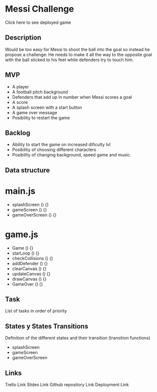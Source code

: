 # Messi Challenge

Click here to see deployed game

## Description
Would be too easy for Messi to shoot the ball into the goal so instead he propose a challenge: He needs to make it all the way to the opposite goal with the ball sticked to his feet while defenders try to touch him.
## MVP
- A player
- A football pitch background
- Defenders that add up in number when Messi scores a goal
- A score
- A splash screen with a start button
- A game over message
- Posibility to restart the game

## Backlog
- Ability to start the game on increased dificulty lvl
- Posibility of choosing different characters
- Posibility of changing background, speed game and music.

## Data structure

# main.js

- splashScreen () {}
- gameScreen () {}
- gameOverScreen () {}

# game.js

- Game () {}
- starLoop () {}
- checkCollisions () {}
- addDefender () {}
- clearCanvas () {}
- updateCanvas () {}
- drawCanvas () {}
- GameOver () {}

## Task
List of tasks in order of priority

## States y States Transitions
Definition of the different states and their transition (transition functions)

- splashScreen
- gameScreen
- gameOverScreen

## Links
Trello Link
Slides Link
Github repository Link
Deployment Link
